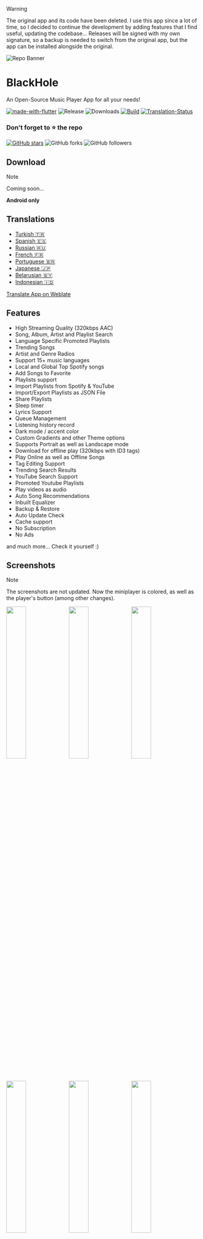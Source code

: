 > [!WARNING] 
> The original app and its code have been deleted. I use this app since a lot of time, so I decided to continue the development by adding features that I find useful, updating the codebase...
> Releases will be signed with my own signature, so a backup is needed to switch from the original app, but the app can be installed alongside the original.

![Repo Banner](https://user-images.githubusercontent.com/87353286/144381080-faf8e557-7909-43a1-a8e2-208936e5a8f8.png)

# BlackHole

An Open-Source Music Player App for all your needs!

[![made-with-flutter](https://img.shields.io/badge/Made%20with-Flutter-1f425f.svg)](https://flutter.dev/) ![Release](https://img.shields.io/github/v/release/BrightDV/BlackHole) ![Downloads](https://img.shields.io/github/downloads/BrightDV/BlackHole/total)
[![Build](https://github.com/BrightDV/BlackHole/actions/workflows/flutter.yml/badge.svg)](https://github.com/BrightDV/BlackHole/actions/workflows/flutter.yml)
[![Translation-Status](https://hosted.weblate.org/widgets/blackhole/-/translations/svg-badge.svg)](https://hosted.weblate.org/engage/blackhole/)

### Don't forget to :star: the repo

[![GitHub stars](https://img.shields.io/github/stars/BrightDV/BlackHole.svg?style=social&label=Star)](https://github.com//BrightDV/BlackHole) ![GitHub forks](https://img.shields.io/github/forks/BrightDV/BlackHole.svg?style=social&label=Forks) ![GitHub followers](https://img.shields.io/github/followers/BrightDV.svg?style=social&label=Follow)

## Download

> [!NOTE] 
> Coming soon...

**Android only**

## Translations
- [Turkish :tr:](/README.TR.md)
- [Spanish :es:](/README.ES.md)
- [Russian :ru:](/README.RU.md)
- [French :fr:](/README.FR.md)
- [Portuguese :brazil:](/README.PT.md)
- [Japanese :jp:](/README.JA.md)
- [Belarusian :belarus:](/README.BE.md)
- [Indonesian :indonesia:](/README.ID.md)

[Translate App on Weblate](https://hosted.weblate.org/projects/blackhole/translations/)

## Features

- High Streaming Quality (320kbps AAC)
- Song, Album, Artist and Playlist Search
- Language Specific Promoted Playlists
- Trending Songs
- Artist and Genre Radios
- Support 15+ music languages
- Local and Global Top Spotify songs
- Add Songs to Favorite
- Playlists support
- Import Playlists from Spotify & YouTube
- Import/Export Playlists as JSON File
- Share Playlists
- Sleep timer
- Lyrics Support
- Queue Management
- Listening history record
- Dark mode / accent color
- Custom Gradients and other Theme options
- Supports Portrait as well as Landscape mode
- Download for offline play (320kbps with ID3 tags)
- Play Online as well as Offline Songs
- Tag Editing Support
- Trending Search Results
- YouTube Search Support
- Promoted Youtube Playlists
- Play videos as audio
- Auto Song Recommendations
- Inbuilt Equalizer
- Backup & Restore
- Auto Update Check
- Cache support
- No Subscription
- No Ads

and much more...
Check it yourself :)

## Screenshots

> [!NOTE] 
> The screenshots are not updated. Now the miniplayer is colored, as well as the player's button (among other changes).

<img src="./fastlane/metadata/android/en-US/images/phoneScreenshots/1.png?raw=true" width="32%"> <img src="./fastlane/metadata/android/en-US/images/phoneScreenshots/2.png?raw=true" width="32%"> <img src="./fastlane/metadata/android/en-US/images/phoneScreenshots/3.png?raw=true" width="32%"> <img src="./fastlane/metadata/android/en-US/images/phoneScreenshots/4.png?raw=true" width="32%"> <img src="./fastlane/metadata/android/en-US/images/phoneScreenshots/5.png?raw=true" width="32%"> <img src="./fastlane/metadata/android/en-US/images/phoneScreenshots/6.png?raw=true" width="32%">

## License

```
Copyright © 2021 Ankit Sangwan

BlackHole is a free software licensed under GPL v3.0
It is distributed in the hope that it will be useful, but WITHOUT ANY WARRANTY;
without even the implied warranty of MERCHANTABILITY or FITNESS FOR A PARTICULAR PURPOSE.
```

```
Being Open Source doesn't mean you can just make a copy of the app and upload it on playstore or sell
a closed source copy of the same.
Read the following carefully:
1. Any copy of a software under GPL must be under same license. So you can't upload the app on a closed source
  app repository like PlayStore/AppStore without distributing the source code.
2. You can't sell any copied/modified version of the app under any "non-free" license.
   You must provide the copy with the original software or with instructions on how to obtain original software,
   should clearly state all changes, should clearly disclose full source code, should include same license
   and all copyrights should be retained.

In simple words, You can ONLY use the source code of this app for `Open Source` Project under `GPL v3.0` or later
with all your source code CLEARLY DISCLOSED on any code hosting platform like GitHub, with clear INSTRUCTIONS on
how to obtain the original software, should clearly STATE ALL CHANGES made and should RETAIN all copyrights.
Use of this software under any "non-free" license is NOT permitted.
```

See the [GNU General Public License](./LICENSE) for more details.

## Building from Source

1. If you don't have Flutter SDK installed, please visit official [Flutter](https://flutter.dev/) site.
2. Fetch latest source code from master branch.

```
git clone https://github.com/BrightDV/BlackHole.git
```

3. Run the app with Android Studio or VS Code. Or the command line:

```
flutter pub get
flutter run
```

## Contribute

Contributions are welcome. Please read our [contributing guidelines](./CONTRIBUTING.md) before contributing.

## Facing any Issue?

Have a look at some [common Issues](https://github.com/BrightDV/BlackHole/wiki/Common-Issues) that you might face. If your problem is not there, feel free to open an Issue :)

## What's New

To read full changelog visit the [wiki page](https://github.com/BrightDV/BlackHole/wiki/Changelog)


## Disclaimer
```
BlackHole does not own or have any affiliation with the songs and other content available through the app.
All songs and other content are the property of their respective owners and are protected by copyright law.
BlackHole is not responsible for any infringement of copyright or other intellectual property rights that may result
from the use of the songs and other content available through the app. BlackHole uses third-party plugins and
is not responsible for any harm or damage to the respective owners or any other parties resulting from the use
of the songs and other content through the third-party plugins.
By using the app, you agree to use the songs and other content only for personal, non-commercial purposes
and in compliance with all applicable laws and regulations.
```
